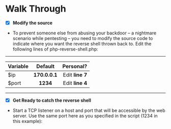 # Walk Through
- [x] **Modify the source**
- To prevent someone else from abusing your backdoor – a nightmare scenario while pentesting – you need to modify the source code to indicate where you want the reverse shell thrown back to.  Edit the following lines of php-reverse-shell.php:
______________
| Variable      | Default                | Personal?                       |
| ------------- |:----------------------:| -------------------------------:|
| $ip           | __170.0.0.1__          | Edit __line 7__                 |
| $port         | __1234__               | Edit __line 4__                 |
______________

- [x] **Get Ready to catch the reverse shell**
- Start a TCP listener on a host and port that will be accessible by the web server.  Use the same port here as you specified in the script (1234 in this example):
